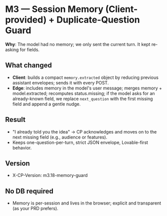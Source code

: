 # M3 — Session Memory (Client-provided) + Duplicate-Question Guard

**Why**: The model had no memory; we only sent the current turn. It kept re-asking for fields.

## What changed
- **Client**: builds a compact `memory.extracted` object by reducing previous assistant envelopes; sends it with every POST.
- **Edge**: includes memory in the model's user message; merges memory + model.extracted; recomputes status.missing; if the model asks for an already-known field, we replace `next_question` with the first missing field and append a gentle nudge.

## Result
- "I already told you the idea" → CP acknowledges and moves on to the next missing field (e.g., audience or features).
- Keeps one-question-per-turn, strict JSON envelope, Lovable-first behavior.

## Version
- X-CP-Version: m3.18-memory-guard

## No DB required  
- Memory is per-session and lives in the browser; explicit and transparent (as your PRD prefers).